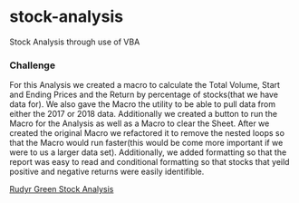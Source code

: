 # stock-analysis
Stock Analysis through use of VBA 
### Challenge
For this Analysis we created a macro to calculate the Total Volume, Start and Ending Prices and the Return by percentage of stocks(that we have data for).  We also gave the Macro the utility to be able to pull data from either the 2017 or 2018 data.  Additionally we created a button to run the Macro for the Analysis as well as a Macro to clear the Sheet.  After we created the original Macro we refactored it to remove the nested loops so that the Macro would run faster(this would be come more important if we were to us a larger data set).  Additionally, we added formatting so that the report was easy to read and conditional formatting so that stocks that yeild positive and negative returns were easily identifible.

[Rudyr Green Stock Analysis](https://github.com/RudyR32/stock-analysis/blob/master/green_stocks_Rudyr_Final.xlsm)

